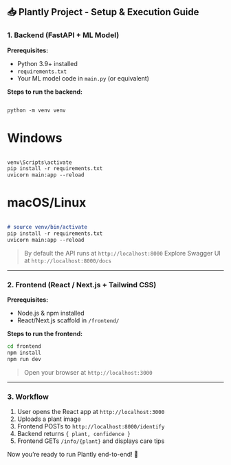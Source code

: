 ## 📥 Plantly Project - Setup & Execution Guide

### 1. Backend (FastAPI + ML Model)

**Prerequisites:**
- Python 3.9+ installed  
- `requirements.txt`  
- Your ML model code in `main.py` (or equivalent)

**Steps to run the backend:**  
````markdown

python -m venv venv
````
# Windows
````markdown

venv\Scripts\activate
pip install -r requirements.txt
uvicorn main:app --reload
````

# macOS/Linux
````markdown

# source venv/bin/activate
pip install -r requirements.txt
uvicorn main:app --reload
````

> By default the API runs at `http://localhost:8000`
> Explore Swagger UI at `http://localhost:8000/docs`

---

### 2. Frontend (React / Next.js + Tailwind CSS)

**Prerequisites:**

* Node.js & npm installed
* React/Next.js scaffold in `/frontend/`

**Steps to run the frontend:**

```bash
cd frontend
npm install
npm run dev
```

> Open your browser at `http://localhost:3000`

---

### 3. Workflow

1. User opens the React app at `http://localhost:3000`
2. Uploads a plant image
3. Frontend POSTs to `http://localhost:8000/identify`
4. Backend returns `{ plant, confidence }`
5. Frontend GETs `/info/{plant}` and displays care tips

Now you’re ready to run Plantly end-to-end! 🌱
